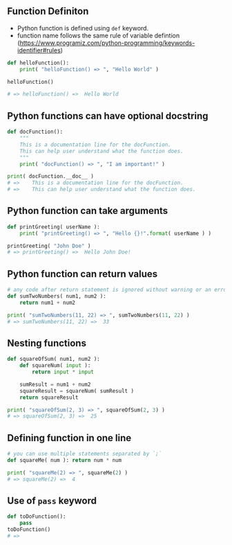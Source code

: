 ## Function Definiton
- Python function is defined using `def` keyword.
- function name follows the same rule of variable defintion (https://www.programiz.com/python-programming/keywords-identifier#rules)


```py
def helloFunction():
    print( "helloFunction() => ", "Hello World" )

helloFunction()

# => helloFunction() =>  Hello World
```

## Python functions can have optional **docstring**
```py
def docFunction():
    """
    This is a documentation line for the docFunction.
    This can help user understand what the function does.
    """
    print( "docFunction() => ", "I am important!" )

print( docFunction.__doc__ )
# =>    This is a documentation line for the docFunction.
# =>    This can help user understand what the function does.
```

## Python function can take arguments
```py
def printGreeting( userName ):
    print( "printGreeting() => ", "Hello {}!".format( userName ) )

printGreeting( "John Doe" )
# => printGreeting() =>  Hello John Doe!
```

## Python function can return values
```py
# any code after return statement is ignored without warning or an error
def sumTwoNumbers( num1, num2 ):
    return num1 + num2

print( "sumTwoNumbers(11, 22) => ", sumTwoNumbers(11, 22) )
# => sumTwoNumbers(11, 22) =>  33
```

## Nesting functions
```py
def squareOfSum( num1, num2 ):
    def squareNum( input ):
        return input * input

    sumResult = num1 + num2
    squareResult = squareNum( sumResult )
    return squareResult

print( "squareOfSum(2, 3) => ", squareOfSum(2, 3) )
# => squareOfSum(2, 3) =>  25
```

## Defining function in one line
```py
# you can use multiple statements separated by `;`
def squareMe( num ): return num * num

print( "squareMe(2) => ", squareMe(2) )
# => squareMe(2) =>  4
```

## Use of `pass` keyword
```py
def toDoFunction():
    pass
toDoFunction()
# => 
```
